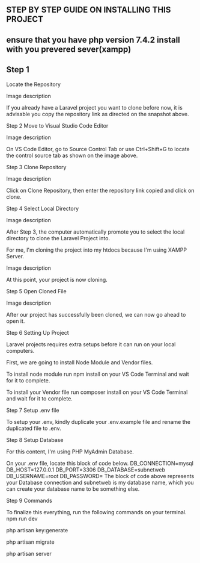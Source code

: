 ## STEP BY STEP GUIDE ON INSTALLING THIS PROJECT
## ensure that you have php version 7.4.2 install with you prevered sever(xampp)

## Step 1
Locate the Repository

Image description

If you already have a Laravel project you want to clone before now, it is advisable you copy the repository link as directed on the snapshot above.

Step 2
Move to Visual Studio Code Editor

Image description

On VS Code Editor, go to Source Control Tab or use Ctrl+Shift+G to locate the control source tab as shown on the image above.

Step 3
Clone Repository

Image description

Click on Clone Repository, then enter the repository link copied and click on clone.

Step 4
Select Local Directory

Image description

After Step 3, the computer automatically promote you to select the local directory to clone the Laravel Project into.

For me, I'm cloning the project into my htdocs because I'm using XAMPP Server.

Image description

At this point, your project is now cloning.

Step 5
Open Cloned File

Image description

After our project has successfully been cloned, we can now go ahead to open it.

Step 6
Setting Up Project

Laravel projects requires extra setups before it can run on your local computers.

First, we are going to install Node Module and Vendor files.

To install node module run npm install on your VS Code Terminal and wait for it to complete.

To install your Vendor file run composer install on your VS Code Terminal and wait for it to complete.

Step 7
Setup .env file

To setup your .env, kindly duplicate your .env.example file and rename the duplicated file to .env.

Step 8
Setup Database

For this content, I'm using PHP MyAdmin Database.

On your .env file, locate this block of code below.
DB_CONNECTION=mysql
DB_HOST=127.0.0.1
DB_PORT=3306
DB_DATABASE=subnetweb
DB_USERNAME=root
DB_PASSWORD=
The block of code above represents your Database connection and subnetweb is my database name, which you can create your database name to be something else.

Step 9
Commands

To finalize this everything, run the following commands on your terminal.
npm run dev

php artisan key:generate

php artisan migrate

php artisan server
